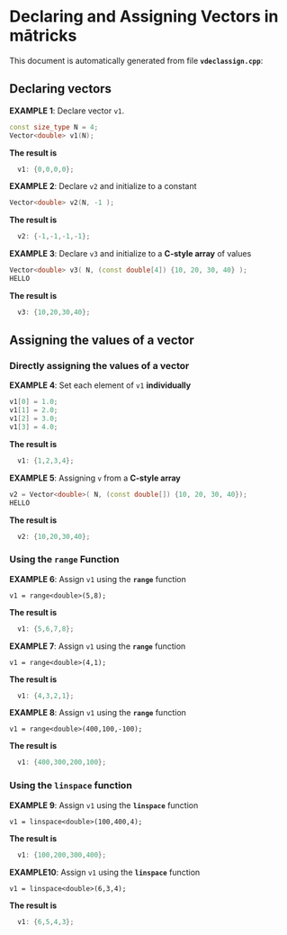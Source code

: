 
# Declaring and Assigning Vectors in mātricks 
This document is automatically generated from file **`vdeclassign.cpp`**:
## Declaring vectors 
**EXAMPLE 1**: Declare vector `v1`. 
```C++
const size_type N = 4;
Vector<double> v1(N);
```
**The result is**
```C++
  v1: {0,0,0,0}; 
```

**EXAMPLE 2**: Declare `v2` and initialize to a constant 
```C++
Vector<double> v2(N, -1 );
```
**The result is**
```C++
  v2: {-1,-1,-1,-1}; 
```

**EXAMPLE 3**: Declare `v3` and initialize to a **C-style array** of values 
```C++
Vector<double> v3( N, (const double[4]) {10, 20, 30, 40} );
HELLO
```
**The result is**
```C++
  v3: {10,20,30,40}; 
```

## Assigning the values of a vector 
### Directly assigning the values of a vector 


**EXAMPLE 4**: Set each element of `v1` **individually** 
```C++
v1[0] = 1.0;
v1[1] = 2.0;
v1[2] = 3.0;
v1[3] = 4.0;
```

**The result is**
```C++
  v1: {1,2,3,4}; 
```

**EXAMPLE 5**: Assigning `v` from a **C-style array** 
```C++
v2 = Vector<double>( N, (const double[]) {10, 20, 30, 40});
HELLO
```
**The result is**
```C++
  v2: {10,20,30,40}; 
```

### Using the `range` Function 


**EXAMPLE 6**: Assign `v1` using the **`range`** function 
```
v1 = range<double>(5,8);
```

**The result is**
```C++
  v1: {5,6,7,8}; 
```



**EXAMPLE 7**: Assign `v1` using the **`range`** function 
```
v1 = range<double>(4,1);
```

**The result is**
```C++
  v1: {4,3,2,1}; 
```



**EXAMPLE 8**: Assign `v1` using the **`range`** function 
```
v1 = range<double>(400,100,-100);
```

**The result is**
```C++
  v1: {400,300,200,100}; 
```

### Using the **`linspace`** function 


**EXAMPLE 9**: Assign `v1` using the **`linspace`** function 
```
v1 = linspace<double>(100,400,4);
```

**The result is**
```C++
  v1: {100,200,300,400}; 
```



**EXAMPLE10**: Assign `v1` using the **`linspace`** function 
```
v1 = linspace<double>(6,3,4);
```

**The result is**
```C++
  v1: {6,5,4,3}; 
```

